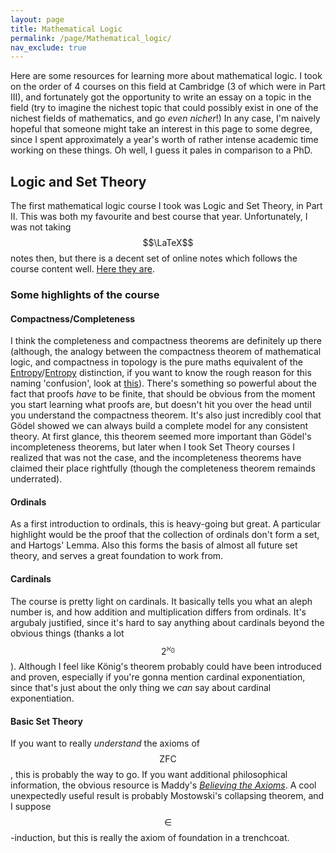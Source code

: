 ```yaml
---
layout: page
title: Mathematical Logic
permalink: /page/Mathematical_logic/
nav_exclude: true
---
```

Here are some resources for learning more about mathematical logic. I took on the order of 4 courses on this field at Cambridge (3 of which were in Part III), and fortunately got the opportunity to write an essay on a topic in the field (try to imagine the nichest topic that could possibly exist in one of the nichest fields of mathematics, and go *even nicher*!) In any case, I'm naively hopeful that someone might take an interest in this page to some degree, since I spent approximately a year's worth of rather intense academic time working on these things. Oh well, I guess it pales in comparison to a PhD.

## Logic and Set Theory

The first mathematical logic course I took was Logic and Set Theory, in Part II. This was both my favourite and best course that year. Unfortunately, I was not taking $$\LaTeX$$ notes then, but there is a decent set of online notes which follows the course content well. [Here they are](/pdf_files/Logic_and_Set_Theory_NotMine.pdf).

### Some highlights of the course

#### Compactness/Completeness

I think the completeness and compactness theorems are definitely up there (although, the analogy between the compactness theorem of mathematical logic, and compactness in topology is the pure maths equivalent of the [Entropy](https://en.wikipedia.org/wiki/Entropy)/[Entropy](https://en.wikipedia.org/wiki/Entropy_(information_theory)) distinction, if you want to know the rough reason for this naming 'confusion', look at [this](https://en.wikipedia.org/wiki/Stone_space)). There's something so powerful about the fact that proofs *have* to be finite, that should be obvious from the moment you start learning what proofs are, but doesn't hit you over the head until you understand the compactness theorem. It's also just incredibly cool that Gödel showed we can always build a complete model for any consistent theory. At first glance, this theorem seemed more important than Gödel's incompleteness theorems, but later when I took Set Theory courses I realized that was not the case, and the incompleteness theorems have claimed their place rightfully (though the completeness theorem remainds underrated).

#### Ordinals
As a first introduction to ordinals, this is heavy-going but great. A particular highlight would be the proof that the collection of ordinals don't form a set, and Hartogs' Lemma. Also this forms the basis of almost all future set theory, and serves a great foundation to work from.

#### Cardinals
The course is pretty light on cardinals. It basically tells you what an aleph number is, and how addition and multiplication differs from ordinals. It's argubaly justified, since it's hard to say anything about cardinals beyond the obvious things (thanks a lot $$2^{\aleph_{0}}$$). Although I feel like König's theorem probably could have been introduced and proven, especially if you're gonna mention cardinal exponentiation, since that's just about the only thing we *can* say about cardinal exponentiation.

#### Basic Set Theory
If you want to really *understand* the axioms of $$\mathrm{ZFC}$$, this is probably the way to go. If you want additional philosophical information, the obvious resource is Maddy's [*Believing the Axioms*](https://www.cs.umd.edu/~gasarch/BLOGPAPERS/belaxioms1.pdf). A cool unexpectedly useful result is probably Mostowski's collapsing theorem, and I suppose $$\in$$-induction, but this is really the axiom of foundation in a trenchcoat.

